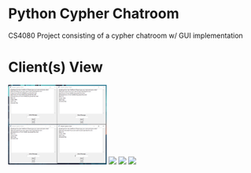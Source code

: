 # Python Cypher Chatroom
 CS4080 Project consisting of a cypher chatroom w/ GUI implementation

# Client(s) View
<img src = "sc/1.png" width ="200" /> <img src = "sc/2.png" width ="200" />
<img src = "sc/2.png" width ="200" /> <img src = "sc/3.png" width ="200" />
